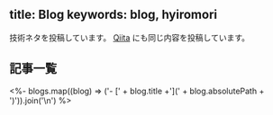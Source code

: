 title: Blog
keywords: blog, hyiromori
---

技術ネタを投稿しています。
[Qiita](https://qiita.com/hyiromori) にも同じ内容を投稿しています。

## 記事一覧

<%- blogs.map((blog) => ('- [' + blog.title +'](' + blog.absolutePath + ')')).join('\n') %>
